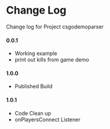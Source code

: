 # Change Log
Change log for Project csgodemoparser
#### 0.0.1
- Working example
- print out kills from game demo

#### 1.0.0
- Published Build

#### 1.0.1
- Code Clean up
- onPlayersConnect Listener